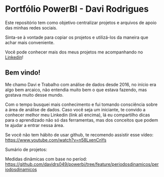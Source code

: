# Portfólio PowerBI - Davi Rodrigues
Este repositório tem como objetivo centralizar projetos e arquivos de apoio das minhas redes sociais.

Sinta-se à vontade para copiar os projetos e utilizá-los da maneira que achar mais conveniente.

Você pode conhecer mais dos meus projetos me acompanhando no [Linkedin](https://www.linkedin.com/in/davidrs049/)!


## Bem vindo!

Me chamo Davi e Trabalho com análise de dados desde 2016, no início era algo bem arcaico, não entendia muito bem o que estava fazendo, mas gostava muito desse mundo.

Com o tempo busquei mais conhecimento e fui tomando consciência sobre a área de análise de dados. Caso você seja um iniciante, te convido a conhecer melhor meu Linkedin (link ali encima), lá eu compartilho dicas para o aprendizado não só das ferramentas, mas dos conceitos que podem te ajudar a entrar nessa área.

Se você não tem hábito de usar github, te recomendo assistir esse vídeo: https://www.youtube.com/watch?v=n58LxenCnYs

Sumário de projetos:

Medidas dinâmicas com base no períod: https://github.com/davidrs049/powerbi/tree/feature/periodosdinamicos/periodosdinamicos